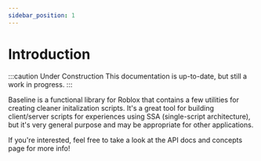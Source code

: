 ```yaml
---
sidebar_position: 1
---
```


# Introduction

:::caution Under Construction
This documentation is up-to-date, but still a work in progress.
:::

Baseline is a functional library for Roblox that contains a few utilities for creating cleaner initalization scripts. It's a great tool for building client/server scripts for experiences using SSA (single-script architecture), but it's very general purpose and may be appropriate for other applications.

If you're interested, feel free to take a look at the API docs and concepts page for more info!